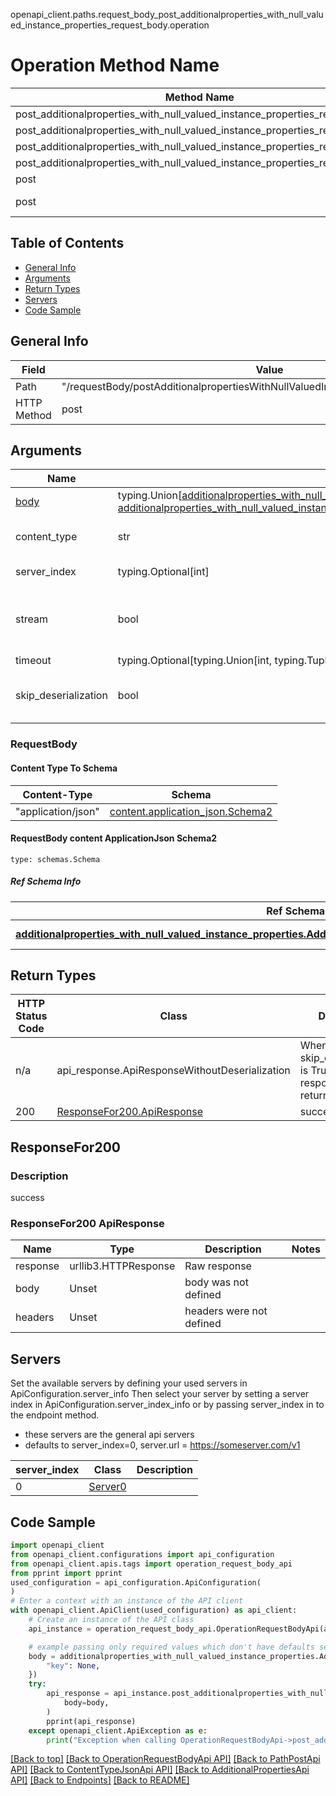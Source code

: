 openapi_client.paths.request_body_post_additionalproperties_with_null_valued_instance_properties_request_body.operation
# Operation Method Name

| Method Name | Api Class | Notes |
| ----------- | --------- | ----- |
| post_additionalproperties_with_null_valued_instance_properties_request_body | [OperationRequestBodyApi](../../apis/tags/operation_request_body_api.md) | This api is only for tag=operation.requestBody |
| post_additionalproperties_with_null_valued_instance_properties_request_body | [PathPostApi](../../apis/tags/path_post_api.md) | This api is only for tag=path.post |
| post_additionalproperties_with_null_valued_instance_properties_request_body | [ContentTypeJsonApi](../../apis/tags/content_type_json_api.md) | This api is only for tag=contentType_json |
| post_additionalproperties_with_null_valued_instance_properties_request_body | [AdditionalPropertiesApi](../../apis/tags/additional_properties_api.md) | This api is only for tag=additionalProperties |
| post | ApiForPost | This api is only for this endpoint |
| post | RequestBodyPostAdditionalpropertiesWithNullValuedInstancePropertiesRequestBody | This api is only for path=/requestBody/postAdditionalpropertiesWithNullValuedInstancePropertiesRequestBody |

## Table of Contents
- [General Info](#general-info)
- [Arguments](#arguments)
- [Return Types](#return-types)
- [Servers](#servers)
- [Code Sample](#code-sample)

## General Info
| Field | Value |
| ----- | ----- |
| Path | "/requestBody/postAdditionalpropertiesWithNullValuedInstancePropertiesRequestBody" |
| HTTP Method | post |

## Arguments

Name | Type | Description  | Notes
------------- | ------------- | ------------- | -------------
[body](#requestbody) | typing.Union[[additionalproperties_with_null_valued_instance_properties.AdditionalpropertiesWithNullValuedInstancePropertiesDictInput](../../components/schema/additionalproperties_with_null_valued_instance_properties.md#additionalpropertieswithnullvaluedinstancepropertiesdictinput), [additionalproperties_with_null_valued_instance_properties.AdditionalpropertiesWithNullValuedInstancePropertiesDict](../../components/schema/additionalproperties_with_null_valued_instance_properties.md#additionalpropertieswithnullvaluedinstancepropertiesdict)] | required |
content_type | str | optional, default is 'application/json' | Selects the schema and serialization of the request body. value must be one of ['application/json']
server_index | typing.Optional[int] | default is None | Allows one to select a different [server](#servers). If not None, must be one of [0]
stream | bool | default is False | if True then the response.content will be streamed and loaded from a file like object. When downloading a file, set this to True to force the code to deserialize the content to a FileSchema file
timeout | typing.Optional[typing.Union[int, typing.Tuple]] | default is None | the timeout used by the rest client
skip_deserialization | bool | default is False | when True, headers and body will be unset and an instance of api_response.ApiResponseWithoutDeserialization will be returned

### RequestBody

#### Content Type To Schema
Content-Type | Schema
------------ | -------
"application/json" | [content.application_json.Schema2](#requestbody-content-applicationjson-schema2)

#### RequestBody content ApplicationJson Schema2
```
type: schemas.Schema
```

##### Ref Schema Info
Ref Schema | Input Type | Output Type
---------- | ---------- | -----------
[**additionalproperties_with_null_valued_instance_properties.AdditionalpropertiesWithNullValuedInstanceProperties**](../../components/schema/additionalproperties_with_null_valued_instance_properties.md) | [additionalproperties_with_null_valued_instance_properties.AdditionalpropertiesWithNullValuedInstancePropertiesDictInput](../../components/schema/additionalproperties_with_null_valued_instance_properties.md#additionalpropertieswithnullvaluedinstancepropertiesdictinput), [additionalproperties_with_null_valued_instance_properties.AdditionalpropertiesWithNullValuedInstancePropertiesDict](../../components/schema/additionalproperties_with_null_valued_instance_properties.md#additionalpropertieswithnullvaluedinstancepropertiesdict) | [additionalproperties_with_null_valued_instance_properties.AdditionalpropertiesWithNullValuedInstancePropertiesDict](../../components/schema/additionalproperties_with_null_valued_instance_properties.md#additionalpropertieswithnullvaluedinstancepropertiesdict)

## Return Types

HTTP Status Code | Class | Description
------------- | ------------- | -------------
n/a | api_response.ApiResponseWithoutDeserialization | When skip_deserialization is True this response is returned
200 | [ResponseFor200.ApiResponse](#responsefor200-apiresponse) | success

## ResponseFor200

### Description
success

### ResponseFor200 ApiResponse
Name | Type | Description  | Notes
------------- | ------------- | ------------- | -------------
response | urllib3.HTTPResponse | Raw response |
body | Unset | body was not defined |
headers | Unset | headers were not defined |

## Servers

Set the available servers by defining your used servers in ApiConfiguration.server_info
Then select your server by setting a server index in ApiConfiguration.server_index_info or by
passing server_index in to the endpoint method.
- these servers are the general api servers
- defaults to server_index=0, server.url = https://someserver.com/v1

server_index | Class | Description
------------ | ----- | ------------
0 | [Server0](../../servers/server_0.md) |

## Code Sample

```python
import openapi_client
from openapi_client.configurations import api_configuration
from openapi_client.apis.tags import operation_request_body_api
from pprint import pprint
used_configuration = api_configuration.ApiConfiguration(
)
# Enter a context with an instance of the API client
with openapi_client.ApiClient(used_configuration) as api_client:
    # Create an instance of the API class
    api_instance = operation_request_body_api.OperationRequestBodyApi(api_client)

    # example passing only required values which don't have defaults set
    body = additionalproperties_with_null_valued_instance_properties.AdditionalpropertiesWithNullValuedInstanceProperties.validate({
        "key": None,
    })
    try:
        api_response = api_instance.post_additionalproperties_with_null_valued_instance_properties_request_body(
            body=body,
        )
        pprint(api_response)
    except openapi_client.ApiException as e:
        print("Exception when calling OperationRequestBodyApi->post_additionalproperties_with_null_valued_instance_properties_request_body: %s\n" % e)
```

[[Back to top]](#top)
[[Back to OperationRequestBodyApi API]](../../apis/tags/operation_request_body_api.md)
[[Back to PathPostApi API]](../../apis/tags/path_post_api.md)
[[Back to ContentTypeJsonApi API]](../../apis/tags/content_type_json_api.md)
[[Back to AdditionalPropertiesApi API]](../../apis/tags/additional_properties_api.md)
[[Back to Endpoints]](../../../README.md#Endpoints) [[Back to README]](../../../README.md)